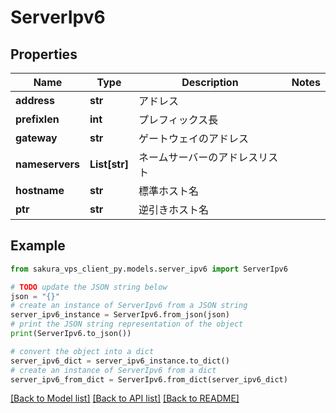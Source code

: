 # ServerIpv6


## Properties

Name | Type | Description | Notes
------------ | ------------- | ------------- | -------------
**address** | **str** | アドレス | 
**prefixlen** | **int** | プレフィックス長 | 
**gateway** | **str** | ゲートウェイのアドレス | 
**nameservers** | **List[str]** | ネームサーバーのアドレスリスト | 
**hostname** | **str** | 標準ホスト名 | 
**ptr** | **str** | 逆引きホスト名 | 

## Example

```python
from sakura_vps_client_py.models.server_ipv6 import ServerIpv6

# TODO update the JSON string below
json = "{}"
# create an instance of ServerIpv6 from a JSON string
server_ipv6_instance = ServerIpv6.from_json(json)
# print the JSON string representation of the object
print(ServerIpv6.to_json())

# convert the object into a dict
server_ipv6_dict = server_ipv6_instance.to_dict()
# create an instance of ServerIpv6 from a dict
server_ipv6_from_dict = ServerIpv6.from_dict(server_ipv6_dict)
```
[[Back to Model list]](../README.md#documentation-for-models) [[Back to API list]](../README.md#documentation-for-api-endpoints) [[Back to README]](../README.md)


